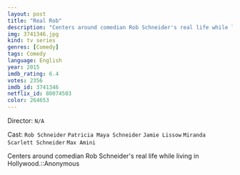 ```yaml
---
layout: post
title: "Real Rob"
description: "Centers around comedian Rob Schneider's real life while living in Hollywood.::Anonymous.."
img: 3741346.jpg
kind: tv series
genres: [Comedy]
tags: Comedy 
language: English
year: 2015
imdb_rating: 6.4
votes: 2356
imdb_id: 3741346
netflix_id: 80074503
color: 264653
---
```

Director: `N/A`  

Cast: `Rob Schneider` `Patricia Maya Schneider` `Jamie Lissow` `Miranda Scarlett Schneider` `Max Amini` 

Centers around comedian Rob Schneider's real life while living in Hollywood.::Anonymous